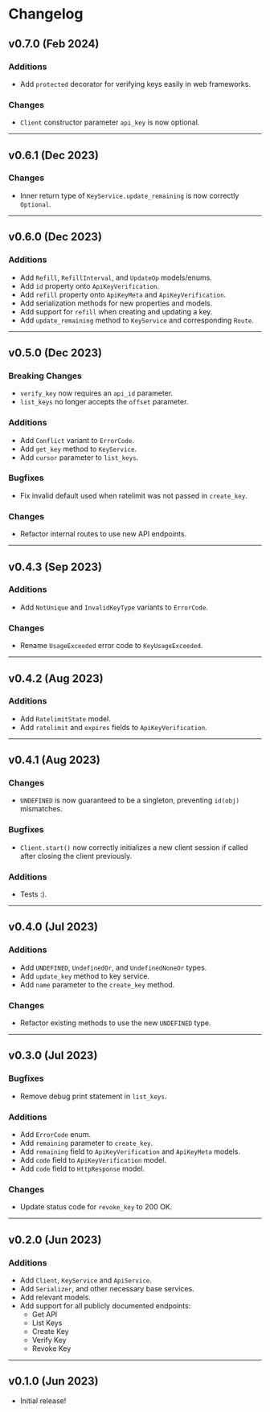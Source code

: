 # Changelog

## v0.7.0 (Feb 2024)

### Additions

- Add `protected` decorator for verifying keys easily in web frameworks.

### Changes

- `Client` constructor parameter `api_key` is now optional.

---

## v0.6.1 (Dec 2023)

### Changes

- Inner return type of `KeyService.update_remaining` is now correctly
  `Optional`.

---

## v0.6.0 (Dec 2023)

### Additions

- Add `Refill`, `RefillInterval`, and `UpdateOp` models/enums.
- Add `id` property onto `ApiKeyVerification`.
- Add `refill` property onto `ApiKeyMeta` and `ApiKeyVerification`.
- Add serialization methods for new properties and models.
- Add support for `refill` when creating and updating a key.
- Add `update_remaining` method to `KeyService` and corresponding `Route`.

---

## v0.5.0 (Dec 2023)

### Breaking Changes

- `verify_key` now requires an `api_id` parameter.
- `list_keys` no longer accepts the `offset` parameter.

### Additions

- Add `Conflict` variant to `ErrorCode`.
- Add `get_key` method to `KeyService`.
- Add `cursor` parameter to `list_keys`.

### Bugfixes

- Fix invalid default used when ratelimit was not passed in `create_key`.

### Changes

- Refactor internal routes to use new API endpoints.

---

## v0.4.3 (Sep 2023)

### Additions

- Add `NotUnique` and `InvalidKeyType` variants to `ErrorCode`.

### Changes

- Rename `UsageExceeded` error code to `KeyUsageExceeded`.

---

## v0.4.2 (Aug 2023)

### Additions

- Add `RatelimitState` model.
- Add `ratelimit` and `expires` fields to `ApiKeyVerification`.

---

## v0.4.1 (Aug 2023)

### Changes

- `UNDEFINED` is now guaranteed to be a singleton, preventing `id(obj)` mismatches.

### Bugfixes

- `Client.start()` now correctly initializes a new client session if called
  after closing the client previously.

### Additions

- Tests :).

---

## v0.4.0 (Jul 2023)

### Additions

- Add `UNDEFINED`, `UndefinedOr`, and `UndefinedNoneOr` types.
- Add `update_key` method to key service.
- Add `name` parameter to the `create_key` method.

### Changes

- Refactor existing methods to use the new `UNDEFINED` type.

---

## v0.3.0 (Jul 2023)

### Bugfixes

- Remove debug print statement in `list_keys`.

### Additions

- Add `ErrorCode` enum.
- Add `remaining` parameter to `create_key`.
- Add `remaining` field to `ApiKeyVerification` and `ApiKeyMeta` models.
- Add `code` field to `ApiKeyVerification` model.
- Add `code` field to `HttpResponse` model.

### Changes

- Update status code for `revoke_key` to 200 OK.

---

## v0.2.0 (Jun 2023)

### Additions

- Add `Client`, `KeyService` and `ApiService`.
- Add `Serializer`, and other necessary base services.
- Add relevant models.
- Add support for all publicly documented endpoints:
  - Get API
  - List Keys
  - Create Key
  - Verify Key
  - Revoke Key

---

## v0.1.0 (Jun 2023)

- Initial release!
